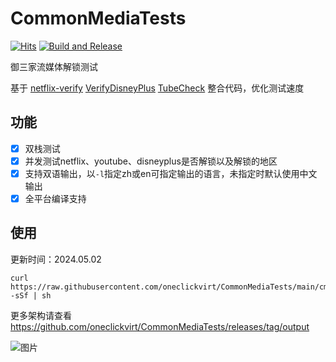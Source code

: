 # CommonMediaTests

[![Hits](https://hits.seeyoufarm.com/api/count/incr/badge.svg?url=https%3A%2F%2Fgithub.com%2Foneclickvirt%2FCommonMediaTests&count_bg=%2379C83D&title_bg=%23555555&icon=sonarcloud.svg&icon_color=%2345FFC2&title=hits&edge_flat=false)](https://hits.seeyoufarm.com) [![Build and Release](https://github.com/oneclickvirt/CommonMediaTests/actions/workflows/main.yaml/badge.svg)](https://github.com/oneclickvirt/CommonMediaTests/actions/workflows/main.yaml)

御三家流媒体解锁测试

基于 [netflix-verify](https://github.com/sjlleo/netflix-verify) [VerifyDisneyPlus](https://github.com/sjlleo/VerifyDisneyPlus) [TubeCheck](https://github.com/sjlleo/TubeCheck) 整合代码，优化测试速度

## 功能

- [x] 双栈测试
- [x] 并发测试netflix、youtube、disneyplus是否解锁以及解锁的地区
- [x] 支持双语输出，以```-l```指定zh或en可指定输出的语言，未指定时默认使用中文输出
- [x] 全平台编译支持

## 使用

更新时间：2024.05.02

```shell
curl https://raw.githubusercontent.com/oneclickvirt/CommonMediaTests/main/cmt_install.sh -sSf | sh
```

更多架构请查看 https://github.com/oneclickvirt/CommonMediaTests/releases/tag/output

![图片](https://github.com/oneclickvirt/CommonMediaTests/assets/103393591/8d4e5aa9-1ab6-4452-af6b-ef3665a902d8)

